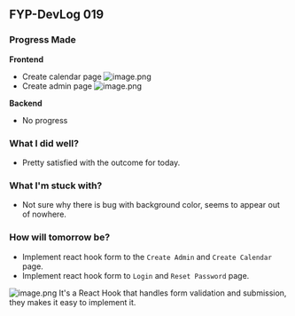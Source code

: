 ## FYP-DevLog 019

### Progress Made
**Frontend**
+ Create calendar page
![image.png](https://cdn.hashnode.com/res/hashnode/image/upload/v1601299387720/dCqeknEvu.png)
+ Create admin page
![image.png](https://cdn.hashnode.com/res/hashnode/image/upload/v1601299399934/yGyIGMAbv.png)

**Backend**
+ No progress

### What I did well?
+ Pretty satisfied with the outcome for today.

### What I'm stuck with?
+ Not sure why there is bug with background color, seems to appear out of nowhere.

### How will tomorrow be?
+ Implement react hook form to the `Create Admin` and `Create Calendar` page. 
+ Implement react hook form to `Login` and `Reset Password` page.

![image.png](https://cdn.hashnode.com/res/hashnode/image/upload/v1601299461351/C-SRec9kD.png)
It's a React Hook that handles form validation and submission, they makes it easy to implement it.
